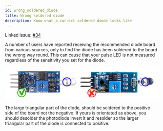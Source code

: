 ```yaml
---
id: wrong_soldered_diode
title: Wrong soldered diode
description: Know what a correct soldered diode looks like
---
```


Linked issue: [#34](https://github.com/klaasnicolaas/home-assistant-glow/issues/34)

A number of users have reported receiving the recommended diode board from various sources, only to find the diode has been soldered to the board the wrong way round. This can cause that your pulse LED is not measured regardless of the sensitivity you set for the diode.

![Correct board](./img/correct_board.png)

The large triangular part of the diode, should be soldered to the positive side of the board not the negative. If yours is orientated as above, you should desolder the photodiode invert it and resolder so the larger triangular part of the diode is connected to positive.